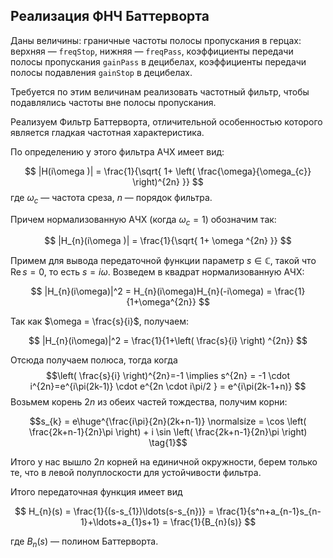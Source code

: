 ## Реализация ФНЧ Баттерворта 

Даны величины: граничные частоты полосы пропускания в герцах: верхняя — `freqStop`, нижняя — `freqPass`, коэффициенты передачи полосы пропускания `gainPass` в децибелах, коэффициенты передачи полосы подавления `gainStop` в децибелах.

Требуется по этим величинам реализовать частотный фильтр, чтобы подавлялись частоты вне полосы пропускания.

Реализуем Фильтр Баттерворта, отличительной особенностью которого является гладкая частотная характеристика.

По определению у этого фильтра АЧХ имеет вид: 

$$
|H(i\omega )| = \frac{1}{\sqrt{ 1+ \left( \frac{\omega}{\omega_{c}} \right)^{2n} }}
$$
где $\omega_c$ — частота среза, $n$ — порядок фильтра.

Причем нормализованную АЧХ (когда $\omega_c=1$) обозначим так:

$$
|H_{n}(i\omega )| = \frac{1}{\sqrt{ 1+ \omega ^{2n}  }}
$$

Примем для вывода передаточной функции параметр $s \in \mathbb{C}$, такой что $\mathrm{Re}\,s=0$, то есть $s=i\omega$. Возведем в квадрат нормализованную АЧХ: 

$$
|H_{n}(i\omega)|^2 = H_{n}(i\omega)H_{n}(-i\omega) = \frac{1}{1+\omega^{2n}}
$$

Так как $\omega = \frac{s}{i}$, получаем: 

$$
|H_{n}(i\omega)|^2 = \frac{1}{1+\left( \frac{s}{i} \right) ^{2n}}
$$

Отсюда получаем полюса, тогда когда $$\left( \frac{s}{i} \right)^{2n}=-1 \implies s^{2n} = -1 \cdot i^{2n}=e^{i\pi(2k-1)} \cdot e^{2n \cdot i\pi/2 } = e^{i\pi(2k-1+n)} $$ Возьмем корень $2n$ из обеих частей тождества, получим корни:

$$s_{k} =  e\huge^{\frac{i\pi}{2n}(2k+n-1)} \normalsize = \cos \left( \frac{2k+n-1}{2n}\pi \right) + i \sin \left( \frac{2k+n-1}{2n}\pi \right)  \tag{1}$$

Итого у нас вышло $2n$ корней на единичной окружности, берем только те, что в левой полуплоскости для устойчивости фильтра. 

Итого передаточная функция имеет вид 

$$
H_{n}(s) = \frac{1}{(s-s_{1})\ldots(s-s_{n})} = \frac{1}{s^n+a_{n-1}s_{n-1}+\ldots+a_{1}s+1} = \frac{1}{B_{n}(s)}
$$

где $B_{n}(s)$ — полином Баттерворта.

